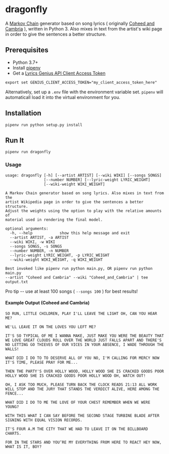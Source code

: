 # dragonfly

A [Markov Chain](https://en.wikipedia.org/wiki/Markov_chain) generator based on song lyrics ( originally [Coheed and Cambria](https://www.coheedandcambria.com) ), written in Python 3. Also mixes in text from the artist's wiki page in order to give the sentences a better structure.

## Prerequisites

- Python 3.7+
- Install [pipenv](https://pypi.org/project/pipenv/)
- Get a [Lyrics Genius API Client Access Token](http://genius.com/api-clients)

```
export set GENIUS_CLIENT_ACCESS_TOKEN="my_client_access_token_here"
```

Alternatively, set up a `.env` file with the environment variable set. `pipenv` will automaticall load it into the virtual environment for you.

## Installation

```
pipenv run python setup.py install
```

## Run It

```
pipenv run dragonfly
```


### Usage

```
usage: dragonfly [-h] [--artist ARTIST] [--wiki WIKI] [--songs SONGS]
                 [--number NUMBER] [--lyric-weight LYRIC_WEIGHT]
                 [--wiki-weight WIKI_WEIGHT]

A Markov Chain generator based on song lyrics. Also mixes in text from the
artist Wikipedia page in order to give the sentences a better structure.
Adjust the weights using the option to play with the relative amounts of
material used in rendering the final model.

optional arguments:
  -h, --help            show this help message and exit
  --artist ARTIST, -a ARTIST
  --wiki WIKI, -w WIKI
  --songs SONGS, -s SONGS
  --number NUMBER, -n NUMBER
  --lyric-weight LYRIC_WEIGHT, -p LYRIC_WEIGHT
  --wiki-weight WIKI_WEIGHT, -q WIKI_WEIGHT

Best invoked like pipenv run python main.py, OR pipenv run python main.py
--artist "Coheed and Cambria" --wiki "Coheed_and_Cambria" | tee output.txt
```

Pro tip -- use at least 100 songs ( `--songs 100` ) for best results!


#### Example Output (Coheed and Cambria)

```
SO RUN, LITTLE CHILDREN, PLAY I'LL LEAVE THE LIGHT OH, CAN YOU HEAR ME?

WE'LL LEAVE IT ON THE LOVES YOU LEFT ME?

IT'S SO TYPICAL OF ME I WANNA MAKE, JUST MAKE YOU WERE THE BEAUTY THAT WE LOVE GREAT CLOUDS ROLL OVER THE WORLD JUST FALLS APART AND THERE'S NO LETTING GO THIEVES OF OUR VICES IN YOUR ABSENCE, I WADE THROUGH THE WALLS!

WHAT DID I DO TO TO DESERVE ALL OF YOU NO, I'M CALLING FOR MERCY NOW IT'S TIME, PLEASE PRAY FOR ME...

THEN THE PARTY'S OVER HOLLY WOOD, HOLLY WOOD SHE IS CRACKED GOODS POOR HOLLY WOOD SHE IS CRACKED GOODS POOR HOLLY WOOD OH, WATCH OUT!

OH, I ASK TOO MUCH, PLEASE TURN BACK THE CLOCK READS 21:13 ALL WORK WILL STOP AND THE JURY THAT STANDS THE VERDICT ALIVE, HERE AMONG THE FENCE...

WHAT DID I DO TO ME THE LOVE OF YOUR CHEST REMEMBER WHEN WE WERE YOUNG?

WITH THIS WHAT I CAN SAY BEFORE THE SECOND STAGE TURBINE BLADE AFTER SIGNING WITH EQUAL VISION RECORDS.

IT'S FOUR A.M THE CITY THAT WE HAD TO LEAVE IT ON THE BILLBOARD CHARTS.

FOR IN THE STARS AND YOU’RE MY EVERYTHING FROM HERE TO REACT HEY NOW, WHAT IS IT, BOY?
```

